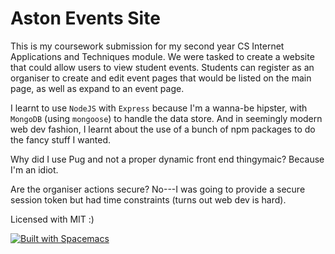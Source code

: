 # Aston Events Site

This is my coursework submission for my second year CS Internet Applications and Techniques module. We were tasked to create a website that could allow users to view student events. Students can register as an organiser to create and edit event pages that would be listed on the main page, as well as expand to an event page.

I learnt to use `NodeJS` with `Express` because I'm a wanna-be hipster, with `MongoDB` (using `mongoose`) to handle the data store. And in seemingly modern web dev fashion, I learnt about the use of a bunch of npm packages to do the fancy stuff I wanted. 

Why did I use Pug and not a proper dynamic front end thingymaic? Because I'm an idiot.

Are the organiser actions secure? No---I was going to provide a secure session token but had time constraints (turns out web dev is hard).

Licensed with MIT :)

[![Built with Spacemacs](https://cdn.rawgit.com/syl20bnr/spacemacs/442d025779da2f62fc86c2082703697714db6514/assets/spacemacs-badge.svg)](http://spacemacs.org)
